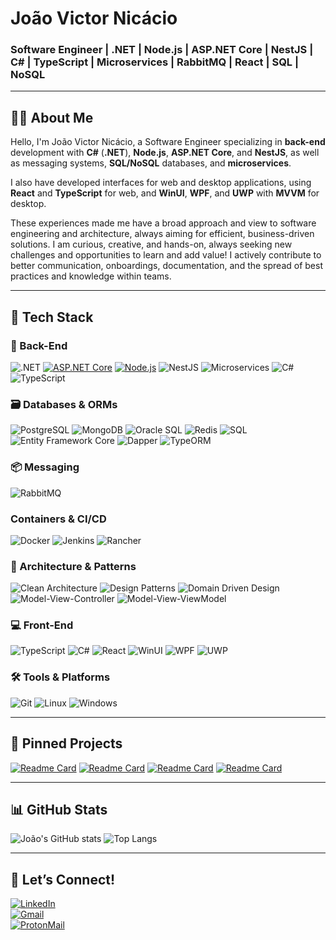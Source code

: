 # João Victor Nicácio

### Software Engineer | .NET | Node.js | ASP\.NET Core | NestJS | C# | TypeScript | Microservices | RabbitMQ | React | SQL | NoSQL

---

## 🧑‍💻 About Me

Hello, I'm João Victor Nicácio, a Software Engineer specializing in **back-end** development with **C#** (**.NET**), **Node.js**, **ASP\.NET Core**, and **NestJS**, as well as messaging systems, **SQL/NoSQL** databases, and **microservices**.

I also have developed interfaces for web and desktop applications, using **React** and **TypeScript** for web, and **WinUI**, **WPF**, and **UWP** with **MVVM** for desktop.

These experiences made me have a broad approach and view to software engineering and architecture, always aiming for efficient, business-driven solutions. I am curious, creative, and hands-on, always seeking new challenges and opportunities to learn and add value! I actively contribute to better communication, onboardings, documentation, and the spread of best practices and knowledge within teams.

---

## 🚀 Tech Stack

### 🧠 Back-End
![.NET](https://custom-icon-badges.demolab.com/badge/.NET-512BD4?style=for-the-badge&logo=dotnet&logoColor=white)
[![ASP.NET Core](https://custom-icon-badges.demolab.com/badge/ASP.NET_Core-5C2D91?style=for-the-badge&logo=dotnet&logoColor=white)](#)
[![Node.js](https://custom-icon-badges.demolab.com/badge/Node.js-339933?style=for-the-badge&logo=nodedotjs&logoColor=white)](#)
![NestJS](https://custom-icon-badges.demolab.com/badge/NestJS-E0234E?style=for-the-badge&logo=nestjs&logoColor=white)
![Microservices](https://custom-icon-badges.demolab.com/badge/Microservices-0A0A0A?style=for-the-badge&logo=microsoftazure&logoColor=white)
![C#](https://custom-icon-badges.demolab.com/badge/C%23-5C2D91?style=for-the-badge&logo=cshrp&logoColor=white)
![TypeScript](https://custom-icon-badges.demolab.com/badge/TypeScript-3178C6?style=for-the-badge&logo=typescript&logoColor=white)

### 🗃️ Databases & ORMs
![PostgreSQL](https://custom-icon-badges.demolab.com/badge/PostgreSQL-4169E1?style=for-the-badge&logo=postgresql&logoColor=white)
![MongoDB](https://custom-icon-badges.demolab.com/badge/MongoDB-47A248?style=for-the-badge&logo=mongodb&logoColor=white)
![Oracle SQL](https://custom-icon-badges.demolab.com/badge/Oracle_SQL-F80000?style=for-the-badge&logo=oracle&logoColor=white)
![Redis](https://custom-icon-badges.demolab.com/badge/Redis-DC382D?style=for-the-badge&logo=redis&logoColor=white)
![SQL](https://custom-icon-badges.demolab.com/badge/SQL-4479A1?style=for-the-badge&logo=sqlite&logoColor=white)
![Entity Framework Core](https://custom-icon-badges.demolab.com/badge/EF_Core-6C3483?style=for-the-badge&logo=dotnet&logoColor=white)
![Dapper](https://custom-icon-badges.demolab.com/badge/Dapper-1E90FF?style=for-the-badge&logo=codeforces&logoColor=white)
![TypeORM](https://img.shields.io/badge/TypeORM-E535AB?style=for-the-badge&logo=typeorm&logoColor=white)

### 📦 Messaging
![RabbitMQ](https://custom-icon-badges.demolab.com/badge/RabbitMQ-FF6600?style=for-the-badge&logo=rabbitmq&logoColor=white)

### Containers & CI/CD
![Docker](https://custom-icon-badges.demolab.com/badge/Docker-2496ED?style=for-the-badge&logo=docker&logoColor=white)
![Jenkins](https://custom-icon-badges.demolab.com/badge/Jenkins-D24939?style=for-the-badge&logo=jenkins&logoColor=white)
![Rancher](https://img.shields.io/badge/Rancher-0075A8?style=for-the-badge&logo=rancher&logoColor=white)



### 🧱 Architecture & Patterns
![Clean Architecture](https://custom-icon-badges.demolab.com/badge/Clean_Architecture-007ACC?style=for-the-badge&logo=abstract&logoColor=white)
![Design Patterns](https://custom-icon-badges.demolab.com/badge/Design_Patterns-ca0d68?style=for-the-badge&logo=abstract&logoColor=white)
![Domain Driven Design](https://custom-icon-badges.demolab.com/badge/DDD-ca6c0d?style=for-the-badge&logo=abstract&logoColor=white)
![Model-View-Controller](https://custom-icon-badges.demolab.com/badge/MVC-258c11?style=for-the-badge&logo=abstract&logoColor=white)
![Model-View-ViewModel](https://custom-icon-badges.demolab.com/badge/MVVM-8E44AD?style=for-the-badge&logo=abstract&logoColor=white)

### 💻 Front-End
![TypeScript](https://custom-icon-badges.demolab.com/badge/TypeScript-3178C6?style=for-the-badge&logo=typescript&logoColor=white)
![C#](https://custom-icon-badges.demolab.com/badge/C%23-5C2D91?style=for-the-badge&logo=cshrp&logoColor=white)
![React](https://custom-icon-badges.demolab.com/badge/React-20232A?style=for-the-badge&logo=react&logoColor=61DAFB)
![WinUI](https://custom-icon-badges.demolab.com/badge/WinUI-0078D7?style=for-the-badge&logo=windows11&logoColor=white)
![WPF](https://custom-icon-badges.demolab.com/badge/WPF-512BD4?style=for-the-badge&logo=windows11&logoColor=white)
![UWP](https://custom-icon-badges.demolab.com/badge/UWP-0078D7?style=for-the-badge&logo=windows11&logoColor=white)

### 🛠️ Tools & Platforms
![Git](https://custom-icon-badges.demolab.com/badge/Git-F05032?style=for-the-badge&logo=git&logoColor=white)
![Linux](https://custom-icon-badges.demolab.com/badge/Linux-FCC624?style=for-the-badge&logo=linux&logoColor=black)
![Windows](https://custom-icon-badges.demolab.com/badge/Windows-0078D6?style=for-the-badge&logo=windows11&logoColor=white)


---

## 📌 Pinned Projects

[![Readme Card](https://github-readme-stats.vercel.app/api/pin/?username=JoaoVNicacio&repo=paco-do-frevo-api&theme=transparent)](https://github.com/JoaoVNicacio/paco-do-frevo-api)
[![Readme Card](https://github-readme-stats.vercel.app/api/pin/?username=JoaoVNicacio&repo=ScrBorg&theme=transparent)](https://github.com/JoaoVNicacio/ScrBorg)
[![Readme Card](https://github-readme-stats.vercel.app/api/pin/?username=JoaoVNicacio&repo=FinSync&theme=transparent)](https://github.com/JoaoVNicacio/FinSync)
[![Readme Card](https://github-readme-stats.vercel.app/api/pin/?username=JoaoVNicacio&repo=integrate-text-image-ai-apis&theme=transparent)](https://github.com/JoaoVNicacio/integrate-text-image-ai-apis)

---

## 📊 GitHub Stats

![João's GitHub stats](https://github-readme-stats.vercel.app/api?username=JoaoVNicacio&show_icons=true&theme=transparent&hide_title=true&hide_rank=true)
![Top Langs](https://github-readme-stats.vercel.app/api/top-langs/?username=JoaoVNicacio&layout=compact&theme=transparent)

---

## 🤝 Let’s Connect!

[![LinkedIn](https://custom-icon-badges.demolab.com/badge/My_LinkedIn-0077B5?style=for-the-badge&logo=linkedin-white&logoColor=white)](https://www.linkedin.com/in/joao-victor-nicacio/)
</br>
[![Gmail](https://img.shields.io/badge/nicacio.joaovictor09@gmail.com-D14836?style=for-the-badge&logo=gmail&logoColor=white)](mailto:nicacio.joaovictor09@gmail.com)
</br>
[![ProtonMail](https://img.shields.io/badge/joaovictornicacio@proton.me-8B89CC?style=for-the-badge&logo=protonmail&logoColor=white)](mailto:joaovictornicacio@proton.me)



